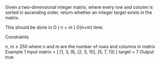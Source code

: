 Given a two-dimensional integer matrix, where every row and column is sorted in ascending order, return whether an integer target exists in the matrix.

This should be done in 
O
(
n
+
m
)
O(n+m) time.

Constraints

n, m ≤ 250 where n and m are the number of rows and columns in matrix
Example 1
Input
matrix = [
    [1, 3, 9],
    [2, 5, 10],
    [5, 7, 13]
]
target = 7
Output
true
